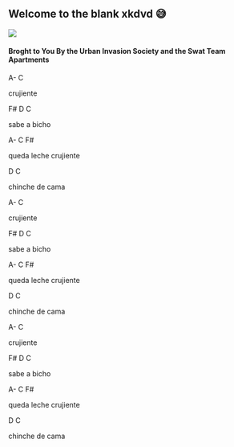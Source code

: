 ## Welcome to the blank xkdvd 😅
![](https://avatars.githubusercontent.com/u/100168196?s=400&u=828a9056b63f7b310655a25293734a8c9bbbb3e4&v=4)
#### Broght to You By the Urban Invasion Society and the Swat Team Apartments
A-   C

crujiente

F#   D C

sabe a bicho

A-    C     F#      

queda leche crujiente

D       C       

chinche de cama


A-   C

crujiente

F#   D C

sabe a bicho

A-    C     F#      

queda leche crujiente

D       C       

chinche de cama


A-   C

crujiente

F#   D C

sabe a bicho

A-    C     F#      

queda leche crujiente

D       C       

chinche de cama
